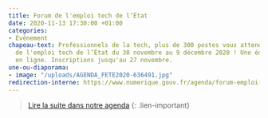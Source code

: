 ```yaml
---
title: Forum de l'emploi tech de l’État
date: 2020-11-13 17:30:00 +01:00
categories:
- Événement
chapeau-text: Professionnels de la tech, plus de 300 postes vous attendent au forum
  de l'emploi tech de l’État du 30 novembre au 9 décembre 2020 ! Une édition 100%
  en ligne. Inscriptions jusqu'au 27 novembre.
une-ou-diaporama:
- image: "/uploads/AGENDA_FETE2020-636491.jpg"
redirection-interne: https://www.numerique.gouv.fr/agenda/forum-emploi-tech-etat-2020/
---
```


> [Lire la suite dans notre agenda](https://www.numerique.gouv.fr/agenda/forum-emploi-tech-etat-2020/ )
{: .lien-important}
